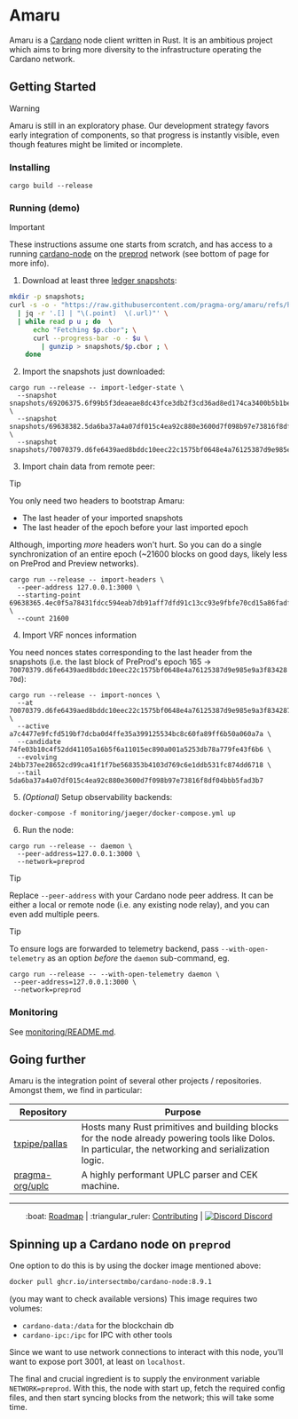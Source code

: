 # Amaru

Amaru is a [Cardano](https://cardano.org) node client written in Rust. It is an ambitious project which aims to bring more diversity to the infrastructure operating the Cardano network.

## Getting Started

> [!WARNING]
>
> Amaru is still in an exploratory phase. Our development strategy favors early
> integration of components, so that progress is instantly visible, even though
> features might be limited or incomplete.

### Installing

```console
cargo build --release
```

### Running (demo)

> [!IMPORTANT]
> These instructions assume one starts from scratch, and has access to a running [cardano-node](https://github.com/IntersectMBO/cardano-node/)
on the [preprod](https://book.world.dev.cardano.org/env-preprod.html) network (see bottom of page for more info).

1. Download at least three [ledger snapshots](./data/README.md#cardano-ledger-snapshots):

```bash
mkdir -p snapshots;
curl -s -o - "https://raw.githubusercontent.com/pragma-org/amaru/refs/heads/main/data/snapshots.json" \
  | jq -r '.[] | "\(.point)  \(.url)"' \
  | while read p u ; do  \
      echo "Fetching $p.cbor"; \
      curl --progress-bar -o - $u \
        | gunzip > snapshots/$p.cbor ; \
    done
```

2. Import the snapshots just downloaded:

```console
cargo run --release -- import-ledger-state \
  --snapshot snapshots/69206375.6f99b5f3deaeae8dc43fce3db2f3cd36ad8ed174ca3400b5b1bed76fdf248912.cbor \
  --snapshot snapshots/69638382.5da6ba37a4a07df015c4ea92c880e3600d7f098b97e73816f8df04bbb5fad3b7.cbor \
  --snapshot snapshots/70070379.d6fe6439aed8bddc10eec22c1575bf0648e4a76125387d9e985e9a3f8342870d.cbor
```

3. Import chain data from remote peer:

> [!TIP]
>
> You only need two headers to bootstrap Amaru:
>
> - The last header of your imported snapshots
> - The last header of the epoch before your last imported epoch
>
> Although, importing _more_ headers won't hurt. So you can do a single
> synchronization of an entire epoch (~21600 blocks on good days, likely less
> on PreProd and Preview networks).

```console
cargo run --release -- import-headers \
  --peer-address 127.0.0.1:3000 \
  --starting-point 69638365.4ec0f5a78431fdcc594eab7db91aff7dfd91c13cc93e9fbfe70cd15a86fadfb2 \
  --count 21600
```

4. Import VRF nonces information

You need nonces states corresponding to the last header from the snapshots
(i.e. the last block of PreProd's epoch 165 → `70070379.d6fe6439aed8bddc10eec22c1575bf0648e4a76125387d9e985e9a3f8342870d`):

```console
cargo run --release -- import-nonces \
  --at 70070379.d6fe6439aed8bddc10eec22c1575bf0648e4a76125387d9e985e9a3f8342870d \
  --active a7c4477e9fcfd519bf7dcba0d4ffe35a399125534bc8c60fa89ff6b50a060a7a \
  --candidate 74fe03b10c4f52dd41105a16b5f6a11015ec890a001a5253db78a779fe43f6b6 \
  --evolving 24bb737ee28652cd99ca41f1f7be568353b4103d769c6e1ddb531fc874dd6718 \
  --tail 5da6ba37a4a07df015c4ea92c880e3600d7f098b97e73816f8df04bbb5fad3b7
```

5. _(Optional)_ Setup observability backends:

```console
docker-compose -f monitoring/jaeger/docker-compose.yml up
```

6. Run the node:

```console
cargo run --release -- daemon \
  --peer-address=127.0.0.1:3000 \
  --network=preprod
```

> [!TIP]
> Replace `--peer-address` with your Cardano node peer address. It can be either
> a local or remote node (i.e. any existing node relay), and you can even add multiple peers.

> [!TIP]
> To ensure logs are forwarded to telemetry backend, pass `--with-open-telemetry` as an option _before_ the `daemon` sub-command, eg.
>
> ```console
> cargo run --release -- --with-open-telemetry daemon \
>  --peer-address=127.0.0.1:3000 \
>  --network=preprod
> ```

### Monitoring

See [monitoring/README.md](./monitoring/README.md).

## Going further

Amaru is the integration point of several other projects / repositories. Amongst them, we find in particular:

| Repository                                                      | Purpose                                                                                                                                               |
| ---                                                             | ---                                                                                                                                                   |
| [txpipe/pallas](https://github.com/txpipe/pallas)               | Hosts many Rust primitives and building blocks for the node already powering tools like Dolos. In particular, the networking and serialization logic. |
| [pragma-org/uplc](https://github.com/pragma-org/uplc)           | A highly performant UPLC parser and CEK machine.                                                                                                      |

<hr/>

<p align="center">
  :boat: <a href="https://github.com/orgs/pragma-org/projects/1/views/1">Roadmap</a>
  |
  :triangular_ruler: <a href="CONTRIBUTING.md">Contributing</a>
  |
  <a href="https://discord.gg/3nZYCHW9Ns"><img src=".github/discord.svg" alt="Discord" /> Discord</a>
</p>

## Spinning up a Cardano node on `preprod`

One option to do this is by using the docker image mentioned above:

```sh
docker pull ghcr.io/intersectmbo/cardano-node:8.9.1
```

(you may want to check available versions)
This image requires two volumes:

- `cardano-data:/data` for the blockchain db
- `cardano-ipc:/ipc` for IPC with other tools

Since we want to use network connections to interact with this node, you’ll want to expose port 3001, at least on `localhost`.

The final and crucial ingredient is to supply the environment variable `NETWORK=preprod`.
With this, the node with start up, fetch the required config files, and then start syncing blocks from the network; this will take some time.
